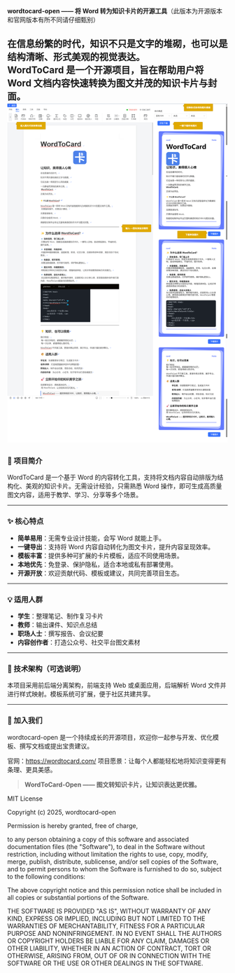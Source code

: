 **wordtocard-open —— 将 Word 转为知识卡片的开源工具**（此版本为开源版本和官网版本有所不同请仔细甄别）

在信息纷繁的时代，知识不只是文字的堆砌，也可以是结构清晰、形式美观的视觉表达。  
**WordToCard** 是一个开源项目，旨在帮助用户将 Word 文档内容快速转换为图文并茂的知识卡片与封面。
![gnnnn.png](gnnnn.png)
---

### 🌟 项目简介

WordToCard 是一个基于 Word 的内容转化工具，支持将文档内容自动排版为结构化、美观的知识卡片。无需设计经验，只需熟悉 Word 操作，即可生成高质量图文内容，适用于教学、学习、分享等多个场景。

---

### ✨ 核心特点

- **简单易用**：无需专业设计技能，会写 Word 就能上手。
- **一键导出**：支持将 Word 内容自动转化为图文卡片，提升内容呈现效率。
- **模板丰富**：提供多种可扩展的卡片模板，适应不同使用场景。
- **本地优先**：免登录、保护隐私，适合本地或私有部署使用。
- **开源开放**：欢迎贡献代码、模板或建议，共同完善项目生态。
---


### 💡 适用人群

- **学生**：整理笔记、制作复习卡片
- **教师**：输出课件、知识点总结
- **职场人士**：撰写报告、会议纪要
- **内容创作者**：打造公众号、社交平台图文素材

---

### 🧩 技术架构（可选说明）

本项目采用前后端分离架构，前端支持 Web 或桌面应用，后端解析 Word 文件并进行样式映射。模板系统可扩展，便于社区共建共享。

---


### 🚀 加入我们

wordtocard-open 是一个持续成长的开源项目，欢迎你一起参与开发、优化模板、撰写文档或提出宝贵建议。

官网：https://wordtocard.com/
项目愿景：让每个人都能轻松地将知识变得更有条理、更具美感。

> **WordToCard-Open —— 图文转知识卡片，让知识表达更优雅。**


MIT License

Copyright (c) 2025, wordtocard-open

Permission is hereby granted, free of charge,

to any person obtaining a copy of this software and associated
documentation files (the "Software"),
to deal in the Software without restriction,
including without limitation the rights to use, copy,
modify, merge, publish, distribute, sublicense,
and/or sell copies of the Software,
and to permit persons to whom the Software is furnished to do so,
subject to the following conditions:

The above copyright notice and this
permission notice shall be included in all copies or substantial portions of the Software.

THE SOFTWARE IS PROVIDED "AS IS", WITHOUT WARRANTY OF ANY KIND,
EXPRESS OR IMPLIED, INCLUDING BUT NOT LIMITED TO THE WARRANTIES OF MERCHANTABILITY,
FITNESS FOR A PARTICULAR PURPOSE AND NONINFRINGEMENT.
IN NO EVENT SHALL THE AUTHORS OR COPYRIGHT HOLDERS BE LIABLE FOR ANY CLAIM,
DAMAGES OR OTHER LIABILITY, WHETHER IN AN ACTION OF CONTRACT, TORT OR OTHERWISE,
ARISING FROM,
OUT OF OR IN CONNECTION WITH THE SOFTWARE OR THE USE OR OTHER DEALINGS IN THE SOFTWARE.
